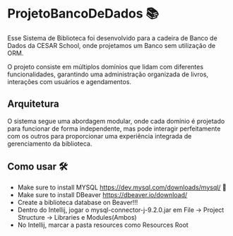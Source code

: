 # ProjetoBancoDeDados 📚


Esse Sistema de Biblioteca foi desenvolvido para a cadeira de Banco de Dados da CESAR School, onde projetamos um Banco sem utilização de ORM. 

O projeto consiste em múltiplos domínios que lidam com diferentes funcionalidades, garantindo uma administração organizada de livros, interações com usuários e agendamentos.

## Arquitetura 

O sistema segue uma abordagem modular, onde cada domínio é projetado para funcionar de forma independente, mas pode interagir perfeitamente com os outros para proporcionar uma experiência integrada de gerenciamento da biblioteca.


## Como usar 🛠️ 
- Make sure to install MYSQL https://dev.mysql.com/downloads/mysql/ 🐬
- Make sure to install DBeaver https://dbeaver.io/download/
- Create a biblioteca database on Beaver!!! 
- Dentro do Intellij, jogar o mysql-connector-j-9.2.0.jar em File -> Project Structure -> Libraries e Modules(Ambos)
- No Intellij, marcar a pasta resources como Resources Root
